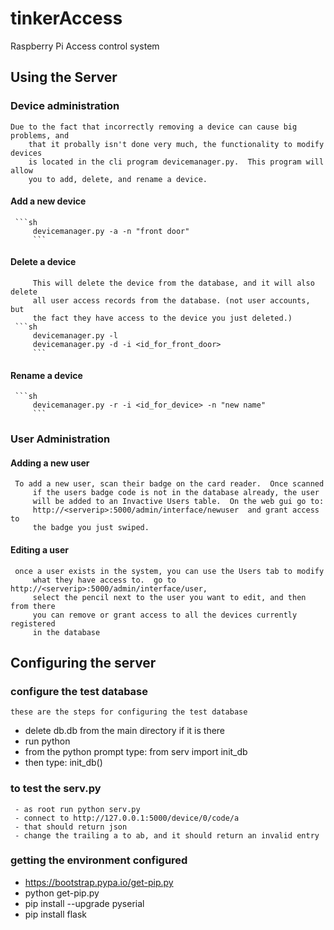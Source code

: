 # tinkerAccess
Raspberry Pi Access control system

## Using the Server
### Device administration
    Due to the fact that incorrectly removing a device can cause big problems, and
		that it probally isn't done very much, the functionality to modify devices
		is located in the cli program devicemanager.py.  This program will allow
		you to add, delete, and rename a device.

#### Add a new device
     ```sh
		 devicemanager.py -a -n "front door"
		 ```
#### Delete a device
		 This will delete the device from the database, and it will also delete
		 all user access records from the database. (not user accounts, but
		 the fact they have access to the device you just deleted.)
     ```sh
		 devicemanager.py -l
		 devicemanager.py -d -i <id_for_front_door>
		 ```
#### Rename a device
     ```sh
		 devicemanager.py -r -i <id_for_device> -n "new name"
		 ```

### User Administration
#### Adding a new user
     To add a new user, scan their badge on the card reader.  Once scanned
		 if the users badge code is not in the database already, the user
		 will be added to an Invactive Users table.  On the web gui go to:
		 http://<serverip>:5000/admin/interface/newuser  and grant access to
		 the badge you just swiped.
#### Editing a user
     once a user exists in the system, you can use the Users tab to modify
		 what they have access to.  go to http://<serverip>:5000/admin/interface/user,
		 select the pencil next to the user you want to edit, and then from there
		 you can remove or grant access to all the devices currently registered
		 in the database

## Configuring the server
### configure the test database
    these are the steps for configuring the test database
   - delete db.db from the main directory if it is there
   - run python
   - from the python prompt type:  from serv import init_db
   - then type:  init_db()
### to test the serv.py
	 - as root run python serv.py
	 - connect to http://127.0.0.1:5000/device/0/code/a
	 - that should return json
	 - change the trailing a to ab, and it should return an invalid entry


### getting the environment configured
  -  https://bootstrap.pypa.io/get-pip.py
  -  python get-pip.py
  -  pip install --upgrade pyserial
  -  pip install flask
